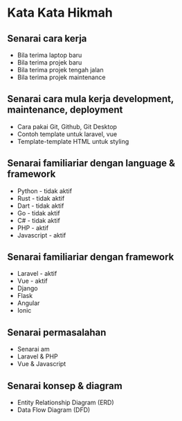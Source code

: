 # Kata Kata Hikmah  

## Senarai cara kerja

* Bila terima laptop baru
* Bila terima projek baru
* Bila terima projek tengah jalan
* Bila terima projek maintenance

## Senarai cara mula kerja development, maintenance, deployment

* Cara pakai Git, Github, Git Desktop
* Contoh template untuk laravel, vue
* Template-template HTML untuk styling

## Senarai familiariar dengan language & framework

* Python - tidak aktif
* Rust - tidak aktif
* Dart - tidak aktif
* Go - tidak aktif
* C# - tidak aktif
* PHP - aktif
* Javascript - aktif

## Senarai familiariar dengan framework

* Laravel - aktif
* Vue - aktif
* Django
* Flask
* Angular
* Ionic

## Senarai permasalahan

* Senarai am
* Laravel & PHP
* Vue & Javascript

## Senarai konsep & diagram

* Entity Relationship Diagram (ERD)
* Data Flow Diagram (DFD)
